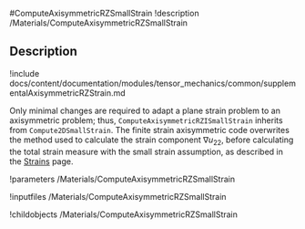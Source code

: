 #ComputeAxisymmetricRZSmallStrain
!description /Materials/ComputeAxisymmetricRZSmallStrain


## Description
!include docs/content/documentation/modules/tensor_mechanics/common/supplementalAxisymmetricRZStrain.md

Only minimal changes are required to adapt a plane strain problem to an axisymmetric problem; thus,
`ComputeAxisymmetricRZISmallStrain` inherits from `Compute2DSmallStrain`.  The finite strain axisymmetric code overwrites the method used to calculate the strain component $\nabla u_{22}$, before calculating the total strain measure with the small strain assumption, as described in the [Strains](tensor_mechanics/Strains.md) page.

!parameters /Materials/ComputeAxisymmetricRZSmallStrain

!inputfiles /Materials/ComputeAxisymmetricRZSmallStrain

!childobjects /Materials/ComputeAxisymmetricRZSmallStrain

